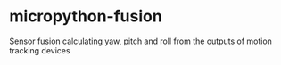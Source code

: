 # micropython-fusion
Sensor fusion calculating yaw, pitch and roll from the outputs of motion tracking devices
